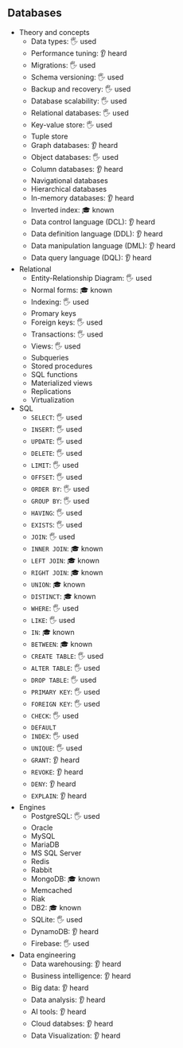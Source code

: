 ## Databases

- Theory and concepts
  - Data types: 🖐️ used
  - Performance tuning: 👂 heard
  - Migrations: 🖐️ used
  - Schema versioning: 🖐️ used
  - Backup and recovery: 🖐️ used
  - Database scalability: 🖐️ used
  - Relational databases: 🖐️ used
  - Key-value store: 🖐️ used
  - Tuple store
  - Graph databases: 👂 heard
  - Object databases: 🖐️ used
  - Column databases: 👂 heard
  - Navigational databases
  - Hierarchical databases
  - In-memory databases: 👂 heard
  - Inverted index: 🎓 known
  - Data control language (DCL): 👂 heard
  - Data definition language (DDL): 👂 heard
  - Data manipulation language (DML): 👂 heard
  - Data query language (DQL): 👂 heard
- Relational
  - Entity-Relationship Diagram: 🖐️ used
  - Normal forms: 🎓 known
  - Indexing: 🖐️ used
  - Promary keys
  - Foreign keys: 🖐️ used
  - Transactions: 🖐️ used
  - Views: 🖐️ used
  - Subqueries
  - Stored procedures
  - SQL functions
  - Materialized views
  - Replications
  - Virtualization
- SQL
  - `SELECT`: 🖐️ used
  - `INSERT`: 🖐️ used
  - `UPDATE`: 🖐️ used
  - `DELETE`: 🖐️ used
  - `LIMIT`: 🖐️ used
  - `OFFSET`: 🖐️ used
  - `ORDER BY`: 🖐️ used
  - `GROUP BY`: 🖐️ used
  - `HAVING`: 🖐️ used
  - `EXISTS`: 🖐️ used
  - `JOIN`: 🖐️ used
  - `INNER JOIN`: 🎓 known
  - `LEFT JOIN`: 🎓 known
  - `RIGHT JOIN`: 🎓 known
  - `UNION`: 🎓 known
  - `DISTINCT`: 🎓 known
  - `WHERE`: 🖐️ used
  - `LIKE`: 🖐️ used
  - `IN`: 🎓 known
  - `BETWEEN`: 🎓 known
  - `CREATE TABLE`: 🖐️ used
  - `ALTER TABLE`: 🖐️ used
  - `DROP TABLE`: 🖐️ used
  - `PRIMARY KEY`: 🖐️ used
  - `FOREIGN KEY`: 🖐️ used
  - `CHECK`: 🖐️ used
  - `DEFAULT`
  - `INDEX`: 🖐️ used
  - `UNIQUE`: 🖐️ used
  - `GRANT`: 👂 heard
  - `REVOKE`: 👂 heard
  - `DENY`: 👂 heard
  - `EXPLAIN`: 👂 heard
- Engines
  - PostgreSQL: 🖐️ used
  - Oracle
  - MySQL
  - MariaDB
  - MS SQL Server
  - Redis
  - Rabbit
  - MongoDB: 🎓 known
  - Memcached
  - Riak
  - DB2: 🎓 known
  - SQLite: 🖐️ used
  - DynamoDB: 👂 heard
  - Firebase: 🖐️ used
- Data engineering
  - Data warehousing: 👂 heard
  - Business intelligence: 👂 heard
  - Big data: 👂 heard
  - Data analysis: 👂 heard
  - AI tools: 👂 heard
  - Cloud databses: 👂 heard
  - Data Visualization: 👂 heard
